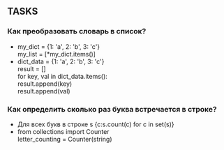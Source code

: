 ## TASKS

### Как преобразовать словарь в список?

   - my_dict = {1: 'a', 2: 'b', 3: 'c'}  
my_list = [*my_dict.items()]
   - dict_data = {1: 'a', 2: 'b', 3: 'c'}   
result = []  
for key, val in dict_data.items():  
        result.append(key)  
        result.append(val)
   
### Как определить сколько раз буква встречается в строке?

   - Для всех букв в строке s  {c:s.count(c) for c in set(s)}
   - from collections import Counter  
letter_counting = Counter(string)
   